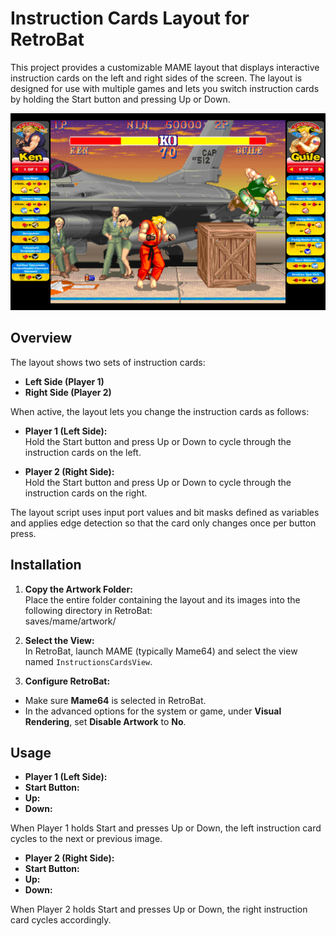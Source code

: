 # Instruction Cards Layout for RetroBat

This project provides a customizable MAME layout that displays interactive instruction cards on the left and right sides of the screen. The layout is designed for use with multiple games and lets you switch instruction cards by holding the Start button and pressing Up or Down.

<img src="https://github.com/Nelfe80/RetroBat-Instruction-Cards/blob/master/_img/sf2ce.png"/>

## Overview

The layout shows two sets of instruction cards:
- **Left Side (Player 1)**
- **Right Side (Player 2)**

When active, the layout lets you change the instruction cards as follows:

- **Player 1 (Left Side):**  
  Hold the Start button and press Up or Down to cycle through the instruction cards on the left.

- **Player 2 (Right Side):**  
  Hold the Start button and press Up or Down to cycle through the instruction cards on the right.

The layout script uses input port values and bit masks defined as variables and applies edge detection so that the card only changes once per button press.

## Installation

1. **Copy the Artwork Folder:**  
   Place the entire folder containing the layout and its images into the following directory in RetroBat:  
saves/mame/artwork/

2. **Select the View:**  
In RetroBat, launch MAME (typically Mame64) and select the view named `InstructionsCardsView`.

3. **Configure RetroBat:**  
- Make sure **Mame64** is selected in RetroBat.
- In the advanced options for the system or game, under **Visual Rendering**, set **Disable Artwork** to **No**.

## Usage

- **Player 1 (Left Side):**  
- **Start Button:**
- **Up:** 
- **Down:** 

When Player 1 holds Start and presses Up or Down, the left instruction card cycles to the next or previous image.

- **Player 2 (Right Side):**  
- **Start Button:** 
- **Up:** 
- **Down:** 

When Player 2 holds Start and presses Up or Down, the right instruction card cycles accordingly.


